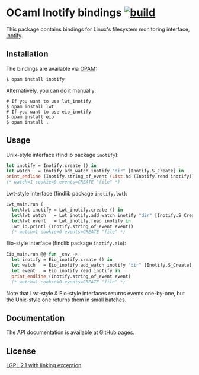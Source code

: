 OCaml Inotify bindings [![build](https://github.com/whitequark/ocaml-inotify/actions/workflows/main.yml/badge.svg)](https://github.com/whitequark/ocaml-inotify/actions/workflows/main.yml)
======================

This package contains bindings for Linux's filesystem monitoring
interface, [inotify][man].

  [man]: http://man7.org/linux/man-pages/man7/inotify.7.html

Installation
------------

The bindings are available via [OPAM](https://opam.ocaml.org):

    $ opam install inotify

Alternatively, you can do it manually:

    # If you want to use lwt_inotify
    $ opam install lwt
    # If you want to use eio_inotify
    $ opam install eio
    $ opam install .

Usage
-----

Unix-style interface (findlib package `inotify`):

``` ocaml
let inotify = Inotify.create () in
let watch   = Inotify.add_watch inotify "dir" [Inotify.S_Create] in
print_endline (Inotify.string_of_event (List.hd (Inotify.read inotify)))
(* watch=1 cookie=0 events=CREATE "file" *)
```

Lwt-style interface (findlib package `inotify.lwt`):

``` ocaml
Lwt_main.run (
  let%lwt inotify = Lwt_inotify.create () in
  let%lwt watch   = Lwt_inotify.add_watch inotify "dir" [Inotify.S_Create] in
  let%lwt event   = Lwt_inotify.read inotify in
  Lwt_io.printl (Inotify.string_of_event event))
  (* watch=1 cookie=0 events=CREATE "file" *)
```

Eio-style interface (findlib package `inotify.eio`):

``` ocaml
Eio_main.run @@ fun _env ->
  let inotify = Eio_inotify.create () in
  let watch   = Eio_inotify.add_watch inotify "dir" [Inotify.S_Create] in
  let event   = Eio_inotify.read inotify in
  print_endline (Inotify.string_of_event event)
  (* watch=1 cookie=0 events=CREATE "file" *)
```

Note that Lwt-style & Eio-style interfaces returns events one-by-one, but the Unix-style one returns
them in small batches.

Documentation
-------------

The API documentation is available at [GitHub pages](http://whitequark.github.io/ocaml-inotify/).

License
-------

[LGPL 2.1 with linking exception](LICENSE.txt)
